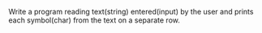 Write a program reading text(string) entered(input) by the user  and prints each symbol(char) from the text on a separate row.
